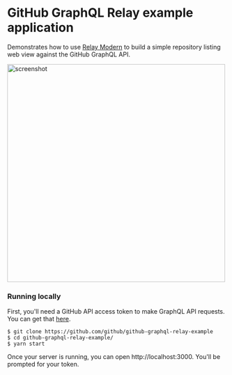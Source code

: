 # GitHub GraphQL Relay example application

Demonstrates how to use [Relay Modern](https://facebook.github.io/relay/docs/intro-to-relay-modern.html) to build a simple repository listing web view against the GitHub GraphQL API.

<img src="https://cloud.githubusercontent.com/assets/137/18425026/a9929d7a-78f0-11e6-9fd4-f478470ad10b.png" height="500" alt="screenshot">

### Running locally

First, you'll need a GitHub API access token to make GraphQL API requests. You can get that [here](https://github.com/settings/tokens/new).

```
$ git clone https://github.com/github/github-graphql-relay-example
$ cd github-graphql-relay-example/
$ yarn start
```

Once your server is running, you can open http://localhost:3000. You'll be prompted for your token.
